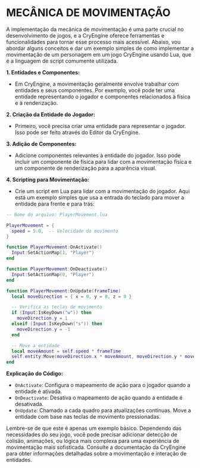 # MECÂNICA DE MOVIMENTAÇÃO
A implementação da mecânica de movimentação é uma parte crucial no desenvolvimento de jogos, e a CryEngine oferece ferramentas e funcionalidades para tornar esse processo mais acessível. Abaixo, vou abordar alguns conceitos e dar um exemplo simples de como implementar a movimentação de um personagem em um jogo CryEngine usando Lua, que é a linguagem de script comumente utilizada.

**1. Entidades e Componentes:**
   - Em CryEngine, a movimentação geralmente envolve trabalhar com entidades e seus componentes. Por exemplo, você pode ter uma entidade representando o jogador e componentes relacionados à física e à renderização.

**2. Criação da Entidade do Jogador:**
   - Primeiro, você precisa criar uma entidade para representar o jogador. Isso pode ser feito através do Editor da CryEngine.

**3. Adição de Componentes:**
   - Adicione componentes relevantes à entidade do jogador. Isso pode incluir um componente de física para lidar com a movimentação física e um componente de renderização para a aparência visual.

**4. Scripting para Movimentação:**
   - Crie um script em Lua para lidar com a movimentação do jogador. Aqui está um exemplo simples que usa a entrada do teclado para mover a entidade para frente e para trás:

```lua
-- Nome do arquivo: PlayerMovement.lua

PlayerMovement = {
  speed = 5.0,  -- Velocidade do movimento
}

function PlayerMovement:OnActivate()
  Input:SetActionMap(1, "Player")
end

function PlayerMovement:OnDeactivate()
  Input:SetActionMap(0, "Player")
end

function PlayerMovement:OnUpdate(frameTime)
  local moveDirection = { x = 0, y = 0, z = 0 }

  -- Verifica as teclas de movimento
  if (Input:IsKeyDown("w")) then
    moveDirection.y = 1
  elseif (Input:IsKeyDown("s")) then
    moveDirection.y = -1
  end

  -- Move a entidade
  local moveAmount = self.speed * frameTime
  self.entity:Move(moveDirection.x * moveAmount, moveDirection.y * moveAmount, moveDirection.z * moveAmount)
end
```

**Explicação do Código:**
- `OnActivate`: Configura o mapeamento de ação para o jogador quando a entidade é ativada.
- `OnDeactivate`: Desativa o mapeamento de ação quando a entidade é desativada.
- `OnUpdate`: Chamado a cada quadro para atualizações contínuas. Move a entidade com base nas teclas de movimento pressionadas.

Lembre-se de que este é apenas um exemplo básico. Dependendo das necessidades do seu jogo, você pode precisar adicionar detecção de colisão, animações, ou lógica mais complexa para uma experiência de movimentação mais sofisticada. Consulte a documentação da CryEngine para obter informações detalhadas sobre a movimentação e interação de entidades.